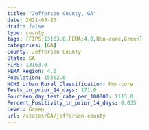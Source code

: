 ```yaml
---
title: "Jefferson County, GA"
date: 2021-03-23
draft: false
type: county
tags: [FIPS:13163.0,FEMA:4.0,Non-core,Green]
categories: [GA]
County: Jefferson County
State: GA
FIPS: 13163.0
FEMA_Region: 4.0
Population: 15362.0
NCHS_Urban_Rural_Classification: Non-core
Tests_in_prior_14_days: 171.0
Fourteen_day_test_rate_per_100000: 1113.0
Percent_Positivity_in_prior_14_days: 0.035
Level: Green
url: /states/GA/jefferson-county
---
```



